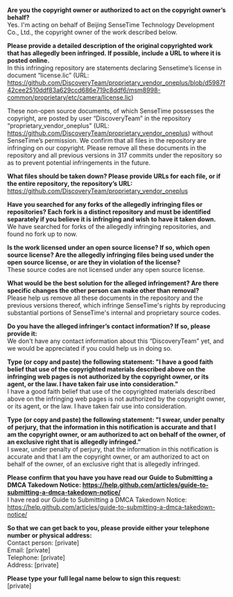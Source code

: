 **Are you the copyright owner or authorized to act on the copyright owner’s behalf?**  
Yes. I'm acting on behalf of Beijing SenseTime Technology Development Co., Ltd., the copyright owner of the work described below.

**Please provide a detailed description of the original copyrighted work that has allegedly been infringed. If possible, include a URL to where it is posted online.**  
In this infringing repository are statements declaring Sensetime’s license in document “license.lic” (URL: https://github.com/DiscoveryTeam/proprietary_vendor_oneplus/blob/d5987f42cee2510ddf83a629ccd686e719c8ddf6/msm8998-common/proprietary/etc/camera/license.lic)

These non-open source documents, of which SenseTime possesses the copyright, are posted by user “DiscoveryTeam” in the repository “proprietary_vendor_oneplus” (URL: https://github.com/DiscoveryTeam/proprietary_vendor_oneplus) without SenseTime’s permission. We confirm that all files in the repository are infringing on our copyright. Please remove all these documents in the repository and all previous versions in 317 commits under the repository so as to prevent potential infringements in the future.

**What files should be taken down? Please provide URLs for each file, or if the entire repository, the repository’s URL:**  
https://github.com/DiscoveryTeam/proprietary_vendor_oneplus

**Have you searched for any forks of the allegedly infringing files or repositories? Each fork is a distinct repository and must be identified separately if you believe it is infringing and wish to have it taken down.**  
We have searched for forks of the allegedly infringing repositories, and found no fork up to now.

**Is the work licensed under an open source license? If so, which open source license? Are the allegedly infringing files being used under the open source license, or are they in violation of the license?**  
These source codes are not licensed under any open source license.

**What would be the best solution for the alleged infringement? Are there specific changes the other person can make other than removal?**  
Please help us remove all these documents in the repository and the previous versions thereof, which infringe SenseTime's rights by reproducing substantial portions of SenseTime's internal and proprietary source codes.

**Do you have the alleged infringer’s contact information? If so, please provide it:**  
We don't have any contact information about this “DiscoveryTeam” yet, and we would be appreciated if you could help us in doing so.

**Type (or copy and paste) the following statement: "I have a good faith belief that use of the copyrighted materials described above on the infringing web pages is not authorized by the copyright owner, or its agent, or the law. I have taken fair use into consideration."**  
I have a good faith belief that use of the copyrighted materials described above on the infringing web pages is not authorized by the copyright owner, or its agent, or the law. I have taken fair use into consideration.

**Type (or copy and paste) the following statement: "I swear, under penalty of perjury, that the information in this notification is accurate and that I am the copyright owner, or am authorized to act on behalf of the owner, of an exclusive right that is allegedly infringed."**  
I swear, under penalty of perjury, that the information in this notification is accurate and that I am the copyright owner, or am authorized to act on behalf of the owner, of an exclusive right that is allegedly infringed.

**Please confirm that you have you have read our Guide to Submitting a DMCA Takedown Notice: https://help.github.com/articles/guide-to-submitting-a-dmca-takedown-notice/**  
I have read our Guide to Submitting a DMCA Takedown Notice: https://help.github.com/articles/guide-to-submitting-a-dmca-takedown-notice/

**So that we can get back to you, please provide either your telephone number or physical address:**  
Contact person: [private]   
Email: [private]  
Telephone: [private]  
Address: [private]

**Please type your full legal name below to sign this request:**  
[private]
